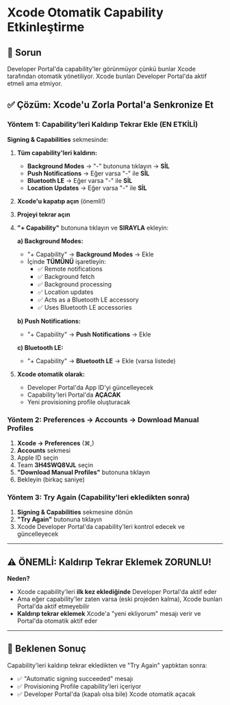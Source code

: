 # Xcode Otomatik Capability Etkinleştirme

## 🔴 Sorun
Developer Portal'da capability'ler görünmüyor çünkü bunlar Xcode tarafından otomatik yönetiliyor. Xcode bunları Developer Portal'da aktif etmeli ama etmiyor.

## ✅ Çözüm: Xcode'u Zorla Portal'a Senkronize Et

### Yöntem 1: Capability'leri Kaldırıp Tekrar Ekle (EN ETKİLİ)

**Signing & Capabilities** sekmesinde:

1. **Tüm capability'leri kaldırın:**
   - **Background Modes** → "-" butonuna tıklayın → **SİL**
   - **Push Notifications** → Eğer varsa "-" ile **SİL**
   - **Bluetooth LE** → Eğer varsa "-" ile **SİL**
   - **Location Updates** → Eğer varsa "-" ile **SİL**

2. **Xcode'u kapatıp açın** (önemli!)

3. **Projeyi tekrar açın**

4. **"+ Capability"** butonuna tıklayın ve **SIRAYLA** ekleyin:

   **a) Background Modes:**
   - "+ Capability" → **Background Modes** → Ekle
   - İçinde **TÜMÜNÜ** işaretleyin:
     - ✅ Remote notifications
     - ✅ Background fetch
     - ✅ Background processing
     - ✅ Location updates
     - ✅ Acts as a Bluetooth LE accessory
     - ✅ Uses Bluetooth LE accessories

   **b) Push Notifications:**
   - "+ Capability" → **Push Notifications** → Ekle

   **c) Bluetooth LE:**
   - "+ Capability" → **Bluetooth LE** → Ekle (varsa listede)

5. **Xcode otomatik olarak:**
   - Developer Portal'da App ID'yi güncelleyecek
   - Capability'leri Portal'da **AÇACAK**
   - Yeni provisioning profile oluşturacak

### Yöntem 2: Preferences → Accounts → Download Manual Profiles

1. **Xcode → Preferences** (⌘,)
2. **Accounts** sekmesi
3. Apple ID seçin
4. Team **3H4SWQ8VJL** seçin
5. **"Download Manual Profiles"** butonuna tıklayın
6. Bekleyin (birkaç saniye)

### Yöntem 3: Try Again (Capability'leri ekledikten sonra)

1. **Signing & Capabilities** sekmesine dönün
2. **"Try Again"** butonuna tıklayın
3. Xcode Developer Portal'da capability'leri kontrol edecek ve güncelleyecek

---

## ⚠️ ÖNEMLİ: Kaldırıp Tekrar Eklemek ZORUNLU!

**Neden?**
- Xcode capability'leri **ilk kez eklediğinde** Developer Portal'da aktif eder
- Ama eğer capability'ler zaten varsa (eski projeden kalma), Xcode bunları Portal'da aktif etmeyebilir
- **Kaldırıp tekrar eklemek** Xcode'a "yeni ekliyorum" mesajı verir ve Portal'da otomatik aktif eder

---

## 🎯 Beklenen Sonuç

Capability'leri kaldırıp tekrar ekledikten ve "Try Again" yaptıktan sonra:
- ✅ "Automatic signing succeeded" mesajı
- ✅ Provisioning Profile capability'leri içeriyor
- ✅ Developer Portal'da (kapalı olsa bile) Xcode otomatik açacak

